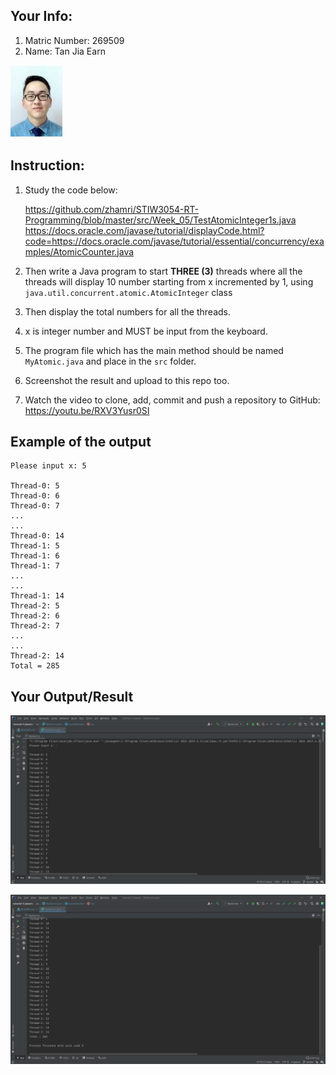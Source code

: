 ## Your Info:
1. Matric Number: 269509
2. Name: Tan Jia Earn

![photo1](https://github.com/jiaearn/STIW3054-RealTimeProgramming-Tutorial5/blob/master/images/earn.JPG)

## Instruction:

1. Study the code below:

   https://github.com/zhamri/STIW3054-RT-Programming/blob/master/src/Week_05/TestAtomicInteger1s.java
   https://docs.oracle.com/javase/tutorial/displayCode.html?code=https://docs.oracle.com/javase/tutorial/essential/concurrency/examples/AtomicCounter.java
   

2. Then write a Java program to start __THREE (3)__ threads where all the threads will display 10 number starting from x incremented by 1, using `java.util.concurrent.atomic.AtomicInteger` class
   
3. Then display the total numbers for all the threads. 

4. x is integer number and MUST be input from the keyboard.

5. The program file which has the main method should be named `MyAtomic.java` and place in the `src` folder.

6. Screenshot the result and upload to this repo too.

7. Watch the video to clone, add, commit and push a repository to GitHub: https://youtu.be/RXV3Yusr0SI

## Example of the output
```
Please input x: 5

Thread-0: 5
Thread-0: 6
Thread-0: 7
...
...
Thread-0: 14
Thread-1: 5
Thread-1: 6
Thread-1: 7
...
...
Thread-1: 14
Thread-2: 5
Thread-2: 6
Thread-2: 7
...
...
Thread-2: 14
Total = 285
```

## Your Output/Result

![output photo](./images/output1.png)

![output photo](./images/output2.png) 
